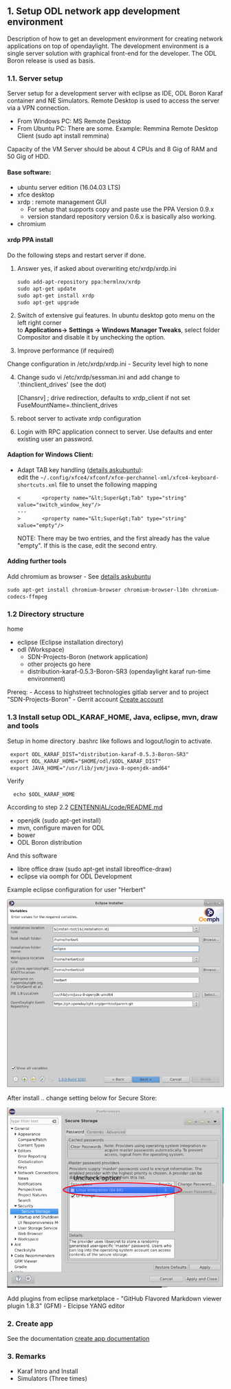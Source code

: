 ## 1. Setup ODL network app development environment

Description of how to get an development environment for creating network applications on top of opendaylight.
The development environment is a single server solution with graphical front-end for the developer.
The ODL Boron release is used as basis.

### 1.1. Server setup

Server setup for a development server with eclipse as IDE, ODL Boron Karaf container and NE Simulators.
Remote Desktop is used to access the server via a VPN connection.
  - From Windows PC: MS Remote Desktop
  - From Ubuntu PC: There are some. Example: Remmina Remote Desktop Client (sudo apt install remmina)

Capacity of the VM Server should be about 4 CPUs and 8 Gig of RAM and 50 Gig of HDD.

#### Base software:

  - ubuntu server edition (16.04.03 LTS)
  - xfce desktop
  - xrdp : remote management GUI
    - For setup that supports copy and paste use the PPA Version 0.9.x
    - version standard repository version 0.6.x is basically also working.
  - chromium

#### xrdp PPA install

Do the following steps and restart server if done.

1. Answer yes, if asked about overwriting etc/xrdp/xrdp.ini

    ```
    sudo add-apt-repository ppa:hermlnx/xrdp
    sudo apt-get update
    sudo apt-get install xrdp
    sudo apt-get upgrade
    ```

2. Switch of extensive gui features. In ubuntu desktop goto menu on the left right corner <br/>
   to **Applications-> Settings -> Windows Manager Tweaks**, select folder Compositor and
   disable it by unchecking the option.

3. Improve performance (if required)

  Change configuration in /etc/xrdp/xrdp.ini
      - Security level high to none

4. Change sudo vi /etc/xrdp/sessman.ini and add change to '.thinclient_drives' (see the dot)

    [Chansrv]
    ; drive redirection, defaults to xrdp_client if not set
    FuseMountName=.thinclient_drives


4. reboot server to activate xrdp configuration

5. Login with RPC application connect to server. Use defaults and enter existing user an password.


#### Adaption for Windows Client:
  - Adapt TAB key handling ([details askubuntu](https://askubuntu.com/questions/352121/bash-auto-completion-with-xubuntu-and-xrdp-from-windows)):<br/>
    edit the `~/.config/xfce4/xfconf/xfce-perchannel-xml/xfce4-keyboard-shortcuts.xml` file to unset the following mapping
    ```
    <       <property name="&lt;Super&gt;Tab" type="string" value="switch_window_key"/>
    ---
    >       <property name="&lt;Super&gt;Tab" type="string" value="empty"/>
    ```
    NOTE: There may be two entries, and the first already has the value "empty". If this is the case, edit the second entry.

#### Adding further tools

Add chromium as browser
    - See [details askubuntu](https://wiki.ubuntuusers.de/Chromium/Installation/)

    sudo apt-get install chromium-browser chromium-browser-l10n chromium-codecs-ffmpeg

### 1.2 Directory structure

home
  - eclipse (Eclipse installation directory)
  - odl (Workspace)
    - SDN-Projects-Boron (network application)
    - other projects go here
    - distribution-karaf-0.5.3-Boron-SR3 (opendaylight karaf run-time environment)

Prereq:
    - Access to highstreet technologies gitlab server and to project "SDN-Projects-Boron"
    - Gerrit account [Create account](https://wiki.opendaylight.org/view/OpenDaylight_Controller:Gerrit_Setup)


### 1.3 Install setup ODL_KARAF_HOME, Java, eclipse, mvn, draw and tools

  Setup in home directory .bashrc like follows and logout/login to activate.

     export ODL_KARAF_DIST="distribution-karaf-0.5.3-Boron-SR3"
     export ODL_KARAF_HOME="$HOME/odl/$ODL_KARAF_DIST"
     export JAVA_HOME="/usr/lib/jvm/java-8-openjdk-amd64"

  Verify

      echo $ODL_KARAF_HOME

  According to step 2.2 [CENTENNIAL/code/README.md](../README.md)
  - openjdk (sudo apt-get install)
  - mvn, configure maven for ODL
  - bower
  - ODL Boron distribution

  And this software
  - libre office draw  (sudo apt-get install libreoffice-draw)
  - eclipse via oomph for ODL Development

  Example eclipse configuration for user "Herbert"

  ![eclipse parameters](READMEInstallDevelopmentEnvironment_1_eclipseinst.png?raw=true "Eclipse parameters")

  After install .. change setting below for Secure Store:

  ![eclipse adaption](READMEInstallDevelopmentEnvironment_2_secureStore.png?raw=true "Secure store option")

  Add plugins from eclipse marketplace
    - "GitHub Flavored Markdown viewer plugin 1.8.3" (GFM)
    - Elcipse YANG editor


### 2. Create app

See the documentation [create app documentation](READMECreateApp4Boron.md)


### 3. Remarks

  - Karaf Intro and Install
  - Simulators (Three times)
